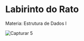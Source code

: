 # Labirinto do Rato
Materia: Estrutura de Dados I

![Capturar 5](https://user-images.githubusercontent.com/91923187/179288924-f997dd7d-a680-462d-a6ee-41c9151c39b7.PNG)

